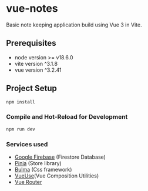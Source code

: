 # vue-notes

Basic note keeping application build using Vue 3 in Vite.

## Prerequisites
* node version >= v18.6.0
* vite version ^3.1.8
* vue version ^3.2.41


## Project Setup

```sh
npm install
```

### Compile and Hot-Reload for Development

```sh
npm run dev
```

### Services used
* [Google Firebase](https://console.firebase.google.com) (Firestore Database)
* [Pinia](https://pinia.vuejs.org/) (Store library)
* [Bulma](https://bulma.io/) (Css framework)
* [VueUse](https://vueuse.org/)(Vue Composition Utilities)
* [Vue Router](https://router.vuejs.org/)
